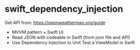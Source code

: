 # swift_dependency_injection

Get API from: https://openweathermap.org/guide

- MVVM pattern + Swift UI
- Read JSON with codeable in Swift (from json file and API)
- Use Dependency Injection to Unit Test a ViewModel in Swift
